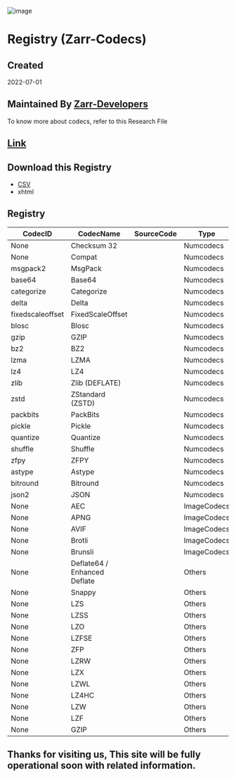 ![image](https://user-images.githubusercontent.com/81817735/177476995-580fb2ed-0b4e-4bde-bfba-1fc70b044916.png)

# Registry (Zarr-Codecs)
## Created

2022-07-01
## Maintained By [Zarr-Developers](https://github.com/zarr-developers)

To know more about codecs, refer to this Research File

## [Link](https://hackmd.io/@uTe8Vo8gSYeCbwHsQI2Z2Q/SJycGaHtq)
## Download this Registry
* [CSV](https://github.com/Alt-Shivam/Codecs-Registry/blob/main/Registry.csv)
* xhtml

## Registry

 **CodecID**      | **CodecName**                | **SourceCode** | **Type**    | **LastUpdate** 
------------------|------------------------------|----------------|-------------|----------------
 None             | Checksum 32                  |                | Numcodecs   | 08/07/22       
 None             | Compat                       |                | Numcodecs   | 08/07/22       
 msgpack2         | MsgPack                      |                | Numcodecs   | 08/07/22       
 base64           | Base64                       |                | Numcodecs   | 08/07/22       
 categorize       | Categorize                   |                | Numcodecs   | 08/07/22       
 delta            | Delta                        |                | Numcodecs   | 08/07/22       
 fixedscaleoffset | FixedScaleOffset             |                | Numcodecs   | 08/07/22       
 blosc            | Blosc                        |                | Numcodecs   | 08/07/22       
 gzip             | GZIP                         |                | Numcodecs   | 08/07/22       
 bz2              | BZ2                          |                | Numcodecs   | 08/07/22       
 lzma             | LZMA                         |                | Numcodecs   | 08/07/22       
 lz4              | LZ4                          |                | Numcodecs   | 08/07/22       
 zlib             | Zlib (DEFLATE)               |                | Numcodecs   | 08/07/22       
 zstd             | ZStandard (ZSTD)             |                | Numcodecs   | 08/07/22       
 packbits         | PackBits                     |                | Numcodecs   | 08/07/22       
 pickle           | Pickle                       |                | Numcodecs   | 08/07/22       
 quantize         | Quantize                     |                | Numcodecs   | 08/07/22       
 shuffle          | Shuffle                      |                | Numcodecs   | 08/07/22       
 zfpy             | ZFPY                         |                | Numcodecs   | 08/07/22       
 astype           | Astype                       |                | Numcodecs   | 08/07/22       
 bitround         | Bitround                     |                | Numcodecs   | 08/07/22       
 json2            | JSON                         |                | Numcodecs   | 08/07/22       
 None             | AEC                          |                | ImageCodecs | 08/07/22       
 None             | APNG                         |                | ImageCodecs | 08/07/22       
 None             | AVIF                         |                | ImageCodecs | 08/07/22       
 None             | Brotli                       |                | ImageCodecs | 08/07/22       
 None             | Brunsli                      |                | ImageCodecs | 08/07/22       
 None             | Deflate64 / Enhanced Deflate |                | Others      | 08/07/22       
 None             | Snappy                       |                | Others      | 08/07/22       
 None             | LZS                          |                | Others      | 08/07/22       
 None             | LZSS                         |                | Others      | 08/07/22       
 None             | LZO                          |                | Others      | 08/07/22       
 None             | LZFSE                        |                | Others      | 08/07/22       
 None             | ZFP                          |                | Others      | 08/07/22       
 None             | LZRW                         |                | Others      | 08/07/22       
 None             | LZX                          |                | Others      | 08/07/22       
 None             | LZWL                         |                | Others      | 08/07/22       
 None             | LZ4HC                        |                | Others      | 08/07/22       
 None             | LZW                          |                | Others      | 08/07/22       
 None             | LZF                          |                | Others      | 08/07/22       
 None             | GZIP                         |                | Others      | 08/07/22       






















## Thanks for visiting us, This site will be fully operational soon with related information.
